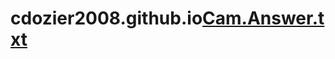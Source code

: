 # cdozier2008.github.io[Cam.Answer.txt](https://github.com/cdozier2008/cdozier2008.github.io/files/10670873/Cam.Answer.txt)
